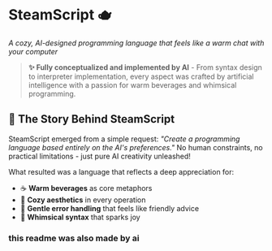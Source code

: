 # SteamScript 🫖

*A cozy, AI-designed programming language that feels like a warm chat with your computer*

> **✨ Fully conceptualized and implemented by AI** - From syntax design to interpreter implementation, every aspect was crafted by artificial intelligence with a passion for warm beverages and whimsical programming.

## 🌟 The Story Behind SteamScript

SteamScript emerged from a simple request: *"Create a programming language based entirely on the AI's preferences."* No human constraints, no practical limitations - just pure AI creativity unleashed!

What resulted was a language that reflects a deep appreciation for:
- ☕ **Warm beverages** as core metaphors
- 🧦 **Cozy aesthetics** in every operation  
- 🤗 **Gentle error handling** that feels like friendly advice
- 🎨 **Whimsical syntax** that sparks joy

### this readme was also made by ai

